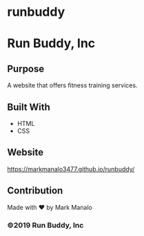 # runbuddy
# Run Buddy, Inc

## Purpose
A website that offers fitness training services. 

## Built With
* HTML
* CSS

## Website
https://markmanalo3477.github.io/runbuddy/


## Contribution
Made with ❤️ by Mark Manalo

### ©️2019 Run Buddy, Inc 
